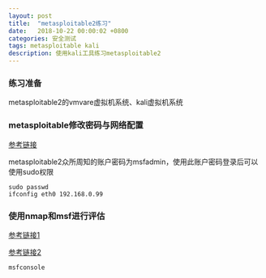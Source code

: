 ```yaml
---
layout: post
title:  "metasploitable2练习"
date:   2018-10-22 00:00:02 +0800
categories: 安全测试
tags: metasploitable kali
description: 使用kali工具练习metasploitable2
---
```


### 练习准备

metasploitable2的vmvare虚拟机系统、kali虚拟机系统

### metasploitable修改密码与网络配置

[参考链接](https://zerlong.com/426.html)

metasploitable2众所周知的账户密码为msfadmin，使用此账户密码登录后可以使用sudo权限

	sudo passwd
	ifconfig eth0 192.168.0.99


### 使用nmap和msf进行评估

[参考链接1](https://www.cnblogs.com/yuleitest/articles/8393202.html)

[参考链接2](http://www.freebuf.com/articles/system/34571.html)

	msfconsole
